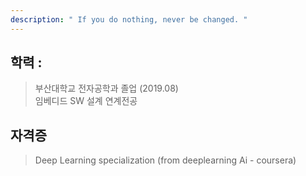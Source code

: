 ```yaml
---
description: " If you do nothing, never be changed. "
---
```

## 학력 :
> 부산대학교 전자공학과 졸업 (2019.08)
><br> 임베디드 SW 설계 연계전공


## 자격증
> Deep Learning specialization (from deeplearning Ai - coursera)

